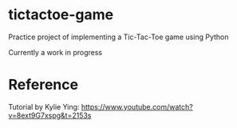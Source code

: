 # tictactoe-game
Practice project of implementing a Tic-Tac-Toe game using Python

Currently a work in progress

# Reference
Tutorial by Kylie Ying: https://www.youtube.com/watch?v=8ext9G7xspg&t=2153s
